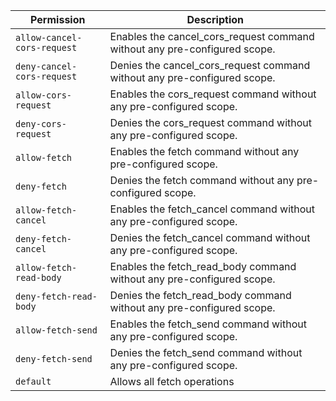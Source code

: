 | Permission | Description |
|------|-----|
|`allow-cancel-cors-request`|Enables the cancel_cors_request command without any pre-configured scope.|
|`deny-cancel-cors-request`|Denies the cancel_cors_request command without any pre-configured scope.|
|`allow-cors-request`|Enables the cors_request command without any pre-configured scope.|
|`deny-cors-request`|Denies the cors_request command without any pre-configured scope.|
|`allow-fetch`|Enables the fetch command without any pre-configured scope.|
|`deny-fetch`|Denies the fetch command without any pre-configured scope.|
|`allow-fetch-cancel`|Enables the fetch_cancel command without any pre-configured scope.|
|`deny-fetch-cancel`|Denies the fetch_cancel command without any pre-configured scope.|
|`allow-fetch-read-body`|Enables the fetch_read_body command without any pre-configured scope.|
|`deny-fetch-read-body`|Denies the fetch_read_body command without any pre-configured scope.|
|`allow-fetch-send`|Enables the fetch_send command without any pre-configured scope.|
|`deny-fetch-send`|Denies the fetch_send command without any pre-configured scope.|
|`default`|Allows all fetch operations|
